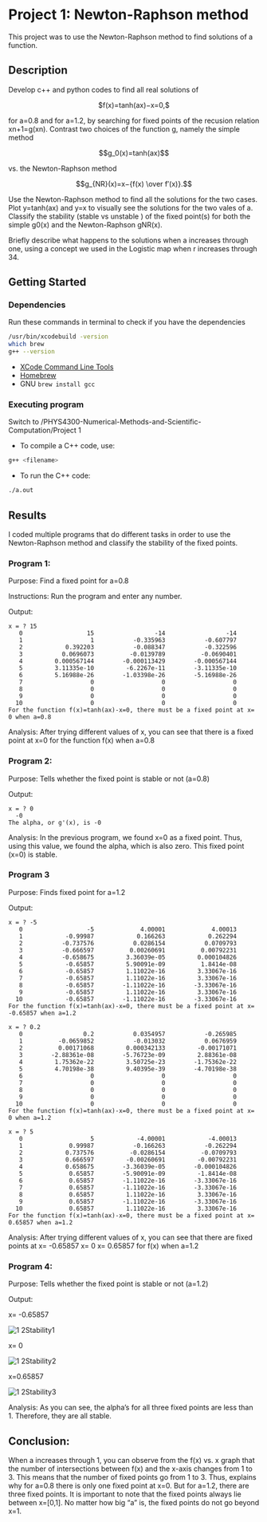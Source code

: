 # Project 1: Newton-Raphson method

This project was to use the Newton-Raphson method to find solutions of a function.

## Description

Develop c++ and python codes to find all real solutions of

<p align="center">
    $f(x)=tanh(ax)−x=0,$
</p>

for a=0.8 and for a=1.2, by searching for fixed points of the recusion relation xn+1=g(xn). Contrast two choices of the function g, namely the simple method

<p align="center">
    $$g_0(x)=tanh(ax)$$
</p>

vs. the Newton-Raphson method

<p align="center">
    $$g_{NR}(x)=x−{f(x) \over f′(x)}.$$
</p>

Use the Newton-Raphson method to find all the solutions for the two cases. Plot y=tanh(ax) and y=x to visually see the solutions for the two vales of a. Classify the stability (stable vs unstable ) of the fixed point(s) for both the simple g0(x) and the Newton-Raphson gNR(x). 

Briefly describe what happens to the solutions when a increases through one, using a concept we used in the Logistic map when r increases through 34.

## Getting Started

### Dependencies
Run these commands in terminal to check if you have the dependencies 
```sh
/usr/bin/xcodebuild -version 
which brew
g++ --version 
```
* [XCode Command Line Tools](https://apps.apple.com/us/app/xcode/id497799835?mt=12)
* [Homebrew](https://brew.sh/index.html)
* GNU ```brew install gcc```

### Executing program
Switch to /PHYS4300-Numerical-Methods-and-Scientific-Computation/Project 1

* To compile a C++ code, use:
```sh
g++ <filename>
```
* To run the C++ code:
```sh
./a.out
```

## Results
I coded multiple programs that do different tasks in order to use the Newton-Raphson method and classify the stability of the fixed points.

### Program 1: 
Purpose: Find a fixed point for a=0.8

Instructions: Run the program and enter any number.

Output: 
```c_cpp
x = ? 15
   0                  15                 -14                 -14
   1                   1           -0.335963           -0.607797
   2            0.392203           -0.088347           -0.322596
   3           0.0696073          -0.0139789          -0.0690401
   4         0.000567144        -0.000113429        -0.000567144
   5         3.11335e-10         -6.2267e-11        -3.11335e-10
   6         5.16988e-26        -1.03398e-26        -5.16988e-26
   7                   0                   0                   0
   8                   0                   0                   0
   9                   0                   0                   0
  10                   0                   0                   0
For the function f(x)=tanh(ax)-x=0, there must be a fixed point at x= 0 when a=0.8 
```
Analysis: After trying different values of x, you can see that there is a fixed point at x=0 for the function f(x) when a=0.8

### Program 2:
Purpose: Tells whether the fixed point is stable or not (a=0.8)

Output:
```c_cpp
x = ? 0
  -0
The alpha, or g'(x), is -0
```

Analysis: In the previous program, we found x=0 as a fixed point. 
Thus, using this value, we found the alpha, which is also zero. 
This fixed point (x=0) is stable. 

### Program 3

Purpose: Finds fixed point for a=1.2

Output:

```c_cpp
x = ? -5
   0                  -5             4.00001             4.00013
   1            -0.99987            0.166263            0.262294
   2           -0.737576           0.0286154           0.0709793
   3           -0.666597          0.00260691          0.00792231
   4           -0.658675         3.36039e-05         0.000104826
   5            -0.65857         5.90091e-09          1.8414e-08
   6            -0.65857         1.11022e-16         3.33067e-16
   7            -0.65857         1.11022e-16         3.33067e-16
   8            -0.65857        -1.11022e-16        -3.33067e-16
   9            -0.65857         1.11022e-16         3.33067e-16
  10            -0.65857        -1.11022e-16        -3.33067e-16
For the function f(x)=tanh(ax)-x=0, there must be a fixed point at x= -0.65857 when a=1.2 
```

```c_cpp
x = ? 0.2
   0                 0.2           0.0354957           -0.265985
   1          -0.0659852           -0.013032           0.0676959
   2          0.00171068         0.000342133         -0.00171071
   3        -2.88361e-08        -5.76723e-09         2.88361e-08
   4         1.75362e-22         3.50725e-23        -1.75362e-22
   5         4.70198e-38         9.40395e-39        -4.70198e-38
   6                   0                   0                   0
   7                   0                   0                   0
   8                   0                   0                   0
   9                   0                   0                   0
  10                   0                   0                   0
For the function f(x)=tanh(ax)-x=0, there must be a fixed point at x= 0 when a=1.2 
```

```c_cpp
x = ? 5
   0                   5            -4.00001            -4.00013
   1             0.99987           -0.166263           -0.262294
   2            0.737576          -0.0286154          -0.0709793
   3            0.666597         -0.00260691         -0.00792231
   4            0.658675        -3.36039e-05        -0.000104826
   5             0.65857        -5.90091e-09         -1.8414e-08
   6             0.65857        -1.11022e-16        -3.33067e-16
   7             0.65857        -1.11022e-16        -3.33067e-16
   8             0.65857         1.11022e-16         3.33067e-16
   9             0.65857        -1.11022e-16        -3.33067e-16
  10             0.65857         1.11022e-16         3.33067e-16
For the function f(x)=tanh(ax)-x=0, there must be a fixed point at x= 0.65857 when a=1.2 
```


Analysis: After trying different values of x, you can see that there are fixed points at 
x= -0.65857
x= 0
x= 0.65857
for f(x) when a=1.2

### Program 4:

Purpose: Tells whether the fixed point is stable or not (a=1.2)

Output:

x= -0.65857

![1 2Stability1](https://user-images.githubusercontent.com/87621598/180703134-3c4e7385-210f-4d7d-b8c1-0584a0a959f1.png)

x= 0

![1 2Stability2](https://user-images.githubusercontent.com/87621598/180703199-dd96f8a5-b72d-4416-92cc-158b2f6329e1.png)

x=0.65857

![1 2Stability3](https://user-images.githubusercontent.com/87621598/180703026-e39e0639-c972-41f9-a506-c29f7489ce2c.png)


Analysis: As you can see, the alpha’s for all three fixed points are less than 1.
Therefore, they are all stable. 

## Conclusion:
When a increases through 1, you can observe from the f(x) vs. x graph that the number of intersections between f(x) and the x-axis changes from 1 to 3. This means that the number of fixed points go from 1 to 3. Thus, explains why for a=0.8 there is only one fixed point at x=0. But for a=1.2, there are three fixed points. 
It is important to note that the fixed points always lie between x=[0,1]. No matter how big “a” is, the fixed points do not go beyond x=1. 
